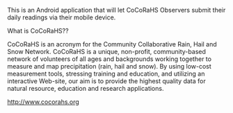 This is an Android application that will let CoCoRaHS Observers submit their daily readings via their mobile device.

What is CoCoRaHS??

CoCoRaHS is an acronym for the Community Collaborative Rain, Hail and Snow Network.  CoCoRaHS is a unique, non-profit, community-based network of volunteers of all ages and backgrounds working together to measure and map precipitation (rain, hail and snow).   By using low-cost measurement tools, stressing training and education, and utilizing an interactive Web-site, our aim is to provide the highest quality data for natural resource, education and research applications. 

http://www.cocorahs.org

